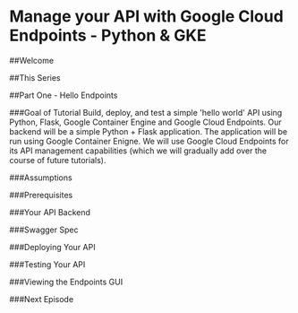 # Manage your API with Google Cloud Endpoints - Python & GKE

##Welcome

##This Series

##Part One - Hello Endpoints

###Goal of Tutorial
Build, deploy, and test a simple 'hello world' API using Python, Flask, Google Container Engine and Google Cloud Endpoints. 
Our backend will be a simple Python + Flask application. The application will be run using Google Container Enigne. We will use Google Cloud Endpoints for its API management capabilities (which we will gradually add over the course of future tutorials).

###Assumptions

###Prerequisites

###Your API Backend

###Swagger Spec

###Deploying Your API

###Testing Your API

###Viewing the Endpoints GUI

###Next Episode
